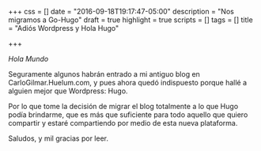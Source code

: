 +++
css = []
date = "2016-09-18T19:17:47-05:00"
description = "Nos migramos a Go-Hugo"
draft = true
highlight = true
scripts = []
tags = []
title = "Adiós Wordpress y Hola Hugo"

+++

*Hola Mundo*

Seguramente algunos habrán entrado a mi antiguo blog en CarloGilmar.Huelum.com, y pues ahora quedó indispuesto porque hallé a alguien mejor que Wordpress: Hugo. 

Por lo que tome la decisión de migrar el blog totalmente a lo que Hugo podía brindarme, que es más que suficiente para todo aquello que quiero compartir y estaré compartiendo por medio de esta nueva plataforma.

Saludos, y mil gracias por leer.
